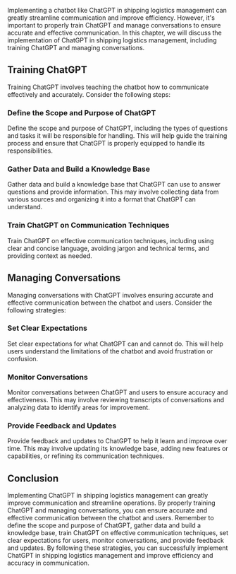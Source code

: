 

Implementing a chatbot like ChatGPT in shipping logistics management can greatly streamline communication and improve efficiency. However, it's important to properly train ChatGPT and manage conversations to ensure accurate and effective communication. In this chapter, we will discuss the implementation of ChatGPT in shipping logistics management, including training ChatGPT and managing conversations.

Training ChatGPT
----------------

Training ChatGPT involves teaching the chatbot how to communicate effectively and accurately. Consider the following steps:

### Define the Scope and Purpose of ChatGPT

Define the scope and purpose of ChatGPT, including the types of questions and tasks it will be responsible for handling. This will help guide the training process and ensure that ChatGPT is properly equipped to handle its responsibilities.

### Gather Data and Build a Knowledge Base

Gather data and build a knowledge base that ChatGPT can use to answer questions and provide information. This may involve collecting data from various sources and organizing it into a format that ChatGPT can understand.

### Train ChatGPT on Communication Techniques

Train ChatGPT on effective communication techniques, including using clear and concise language, avoiding jargon and technical terms, and providing context as needed.

Managing Conversations
----------------------

Managing conversations with ChatGPT involves ensuring accurate and effective communication between the chatbot and users. Consider the following strategies:

### Set Clear Expectations

Set clear expectations for what ChatGPT can and cannot do. This will help users understand the limitations of the chatbot and avoid frustration or confusion.

### Monitor Conversations

Monitor conversations between ChatGPT and users to ensure accuracy and effectiveness. This may involve reviewing transcripts of conversations and analyzing data to identify areas for improvement.

### Provide Feedback and Updates

Provide feedback and updates to ChatGPT to help it learn and improve over time. This may involve updating its knowledge base, adding new features or capabilities, or refining its communication techniques.

Conclusion
----------

Implementing ChatGPT in shipping logistics management can greatly improve communication and streamline operations. By properly training ChatGPT and managing conversations, you can ensure accurate and effective communication between the chatbot and users. Remember to define the scope and purpose of ChatGPT, gather data and build a knowledge base, train ChatGPT on effective communication techniques, set clear expectations for users, monitor conversations, and provide feedback and updates. By following these strategies, you can successfully implement ChatGPT in shipping logistics management and improve efficiency and accuracy in communication.
